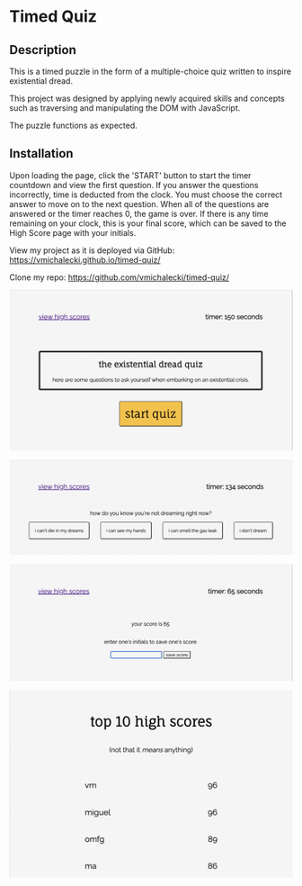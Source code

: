 # Timed Quiz

## Description

This is a timed puzzle in the form of a multiple-choice quiz written to inspire existential dread.

This project was designed by applying newly acquired skills and concepts such as traversing and manipulating the DOM with JavaScript.

The puzzle functions as expected.

## Installation

Upon loading the page, click the 'START' button to start the timer countdown and view the first question. If you answer the questions incorrectly, time is deducted from the clock. You must choose the correct answer to move on to the next question. When all of the questions are answered or the timer reaches 0, the game is over. If there is any time remaining on your clock, this is your final score, which can be saved to the High Score page with your initials.

View my project as it is deployed via GitHub: https://vmichalecki.github.io/timed-quiz/

Clone my repo: https://github.com/vmichalecki/timed-quiz/

![quiz screenshot 1](./assets/images/quiz-screen-1.png)

![quiz screenshot 2](./assets/images/quiz-screen-2.png)

![quiz screenshot 3](./assets/images/quiz-screen-3.png)

![quiz screenshot 4](./assets/images/quiz-screen-4.png)
